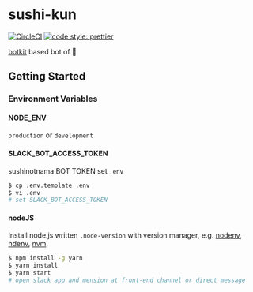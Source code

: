 # sushi-kun

[![CircleCI](https://circleci.com/gh/tatsushitoji/sushi-bot.svg?style=svg)](https://circleci.com/gh/tatsushitoji/sushi-bot) 
[![code style: prettier](https://img.shields.io/badge/code_style-prettier-ff69b4.svg?style=flat-square)](https://github.com/prettier/prettier)

[botkit](https://github.com/howdyai/botkit) based bot of :sushi:

## Getting Started

### Environment Variables

#### NODE_ENV
`production` or `development`

#### SLACK_BOT_ACCESS_TOKEN
sushinotnama BOT TOKEN
set `.env`

```bash
$ cp .env.template .env
$ vi .env
# set SLACK_BOT_ACCESS_TOKEN
```

#### nodeJS
Install node.js written `.node-version` with version manager, e.g. [nodenv](https://github.com/nodenv/nodenv), [ndenv](https://github.com/riywo/ndenv), [nvm](https://github.com/creationix/nvm).

```bash
$ npm install -g yarn
$ yarn install
$ yarn start
# open slack app and mension at front-end channel or direct message
```